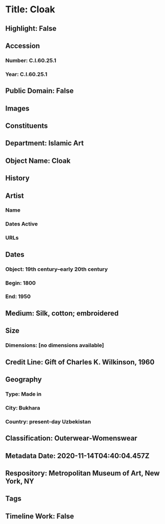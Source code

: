 # Title: Cloak
## Highlight: False
## Accession
### Number: C.I.60.25.1
### Year: C.I.60.25.1
## Public Domain: False
## Images
## Constituents
## Department: Islamic Art
## Object Name: Cloak
## History
## Artist
### Name
### Dates Active
### URLs
## Dates
### Object: 19th century–early 20th century
### Begin: 1800
### End: 1950
## Medium: Silk, cotton; embroidered
## Size
### Dimensions: [no dimensions available]
## Credit Line: Gift of Charles K. Wilkinson, 1960
## Geography
### Type: Made in
### City: Bukhara
### Country: present-day Uzbekistan
## Classification: Outerwear-Womenswear
## Metadata Date: 2020-11-14T04:40:04.457Z
## Respository: Metropolitan Museum of Art, New York, NY
## Tags
## Timeline Work: False